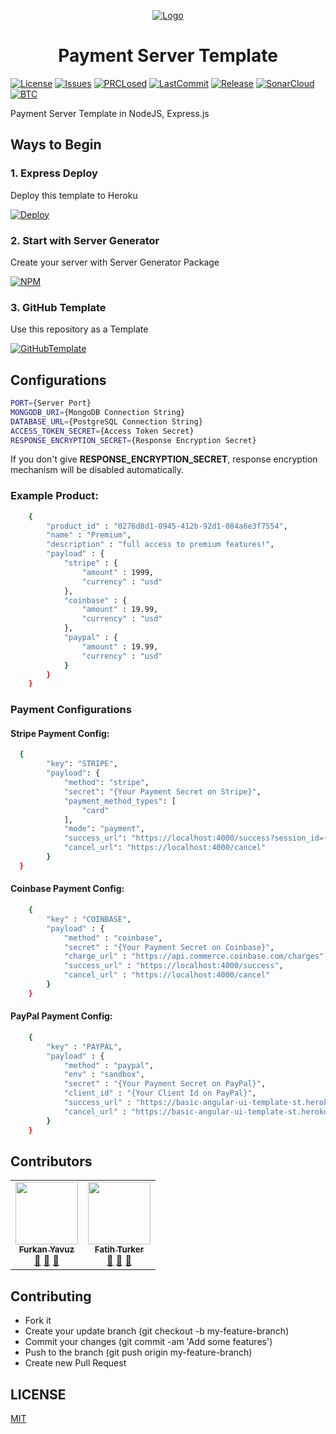 <p align="center">
  <a href="https://www.linkedin.com/company/open-template-hub">
    <img src="https://avatars2.githubusercontent.com/u/65504426?s=200&v=4" alt="Logo">
  </a>
</p>

<h1 align="center">
Payment Server Template
</h1>

[![License](https://img.shields.io/github/license/open-template-hub/payment-server-template?color=2F7488&style=for-the-badge)](LICENSE)
[![Issues](https://img.shields.io/github/issues/open-template-hub/payment-server-template?color=2F7488&style=for-the-badge)](https://github.com/open-template-hub/payment-server-template/issues)
[![PRCLosed](https://img.shields.io/github/issues-pr-closed-raw/open-template-hub/payment-server-template?color=2F7488&style=for-the-badge)](https://github.com/open-template-hub/payment-server-template/pulls?q=is%3Apr+is%3Aclosed)
[![LastCommit](https://img.shields.io/github/last-commit/open-template-hub/payment-server-template?color=2F7488&style=for-the-badge)](https://github.com/open-template-hub/payment-server-template/commits/master)
[![Release](https://img.shields.io/github/release/open-template-hub/payment-server-template?include_prereleases&color=2F7488&style=for-the-badge)](https://github.com/open-template-hub/payment-server-template/releases)
[![SonarCloud](https://img.shields.io/sonar/quality_gate/open-template-hub_payment-server-template?server=https%3A%2F%2Fsonarcloud.io&label=Sonar%20Cloud&style=for-the-badge&logo=sonarcloud)](https://sonarcloud.io/dashboard?id=open-template-hub_payment-server-template)
[![BTC](https://img.shields.io/badge/Donate-BTC-ORANGE?color=F5922F&style=for-the-badge&logo=bitcoin)](https://commerce.coinbase.com/checkout/8313af5f-de48-498d-b2cb-d98819ca7d5e)

Payment Server Template in NodeJS, Express.js

## Ways to Begin

### 1. Express Deploy

Deploy this template to Heroku

[![Deploy](https://img.shields.io/badge/Deploy_to-Heroku-7056bf.svg?style=for-the-badge&logo=heroku)](https://heroku.com/deploy?template=https://github.com/open-template-hub/payment-server-template)

### 2. Start with Server Generator

Create your server with Server Generator Package

[![NPM](https://img.shields.io/badge/NPM-server_generator-cb3837.svg?style=for-the-badge&logo=npm)](https://www.npmjs.com/package/@open-template-hub/server-generator)

### 3. GitHub Template

Use this repository as a Template

[![GitHubTemplate](https://img.shields.io/badge/GitHub-Template-24292e.svg?style=for-the-badge&logo=github)](https://github.com/open-template-hub/payment-server-template/generate)


## Configurations

```sh
PORT={Server Port}
MONGODB_URI={MongoDB Connection String}
DATABASE_URL={PostgreSQL Connection String}
ACCESS_TOKEN_SECRET={Access Token Secret}
RESPONSE_ENCRYPTION_SECRET={Response Encryption Secret}
```

If you don't give **RESPONSE_ENCRYPTION_SECRET**, response encryption mechanism will be disabled automatically.

### Example Product:
```sh
    {
        "product_id" : "0276d8d1-0945-412b-92d1-084a6e3f7554",
        "name" : "Premium",
        "description" : "full access to premium features!",
        "payload" : {
            "stripe" : {
                "amount" : 1999,
                "currency" : "usd"
            },
            "coinbase" : {
                "amount" : 19.99,
                "currency" : "usd"
            },
            "paypal" : {
                "amount" : 19.99,
                "currency" : "usd"
            }
        }
    }
```

### Payment Configurations

#### Stripe Payment Config:
```sh
  {
        "key": "STRIPE",
        "payload": {
            "method": "stripe",
            "secret": "{Your Payment Secret on Stripe}",
            "payment_method_types": [
                "card"
            ],
            "mode": "payment",
            "success_url": "https://localhost:4000/success?session_id={CHECKOUT_SESSION_ID}",
            "cancel_url": "https://localhost:4000/cancel"
        }
  }
```

#### Coinbase Payment Config:
```sh
    {
        "key" : "COINBASE",
        "payload" : {
            "method" : "coinbase",
            "secret" : "{Your Payment Secret on Coinbase}",
            "charge_url" : "https://api.commerce.coinbase.com/charges",
            "success_url" : "https://localhost:4000/success",
            "cancel_url" : "https://localhost:4000/cancel"
        }
    }
```

#### PayPal Payment Config:
```sh
    {
        "key" : "PAYPAL",
        "payload" : {
            "method" : "paypal",
            "env" : "sandbox",
            "secret" : "{Your Payment Secret on PayPal}",
            "client_id" : "{Your Client Id on PayPal}",
            "success_url" : "https://basic-angular-ui-template-st.herokuapp.com/success",
            "cancel_url" : "https://basic-angular-ui-template-st.herokuapp.com/cancel"
        }
    }
```

## Contributors

<!-- ALL-CONTRIBUTORS-LIST:START - Do not remove or modify this section -->
<!-- prettier-ignore-start -->
<!-- markdownlint-disable -->
<table>
  <tr>
    <td align="center"><a href="https://github.com/furknyavuz"><img src="https://avatars0.githubusercontent.com/u/2248168?s=460&u=435ef6ade0785a7a135ce56cae751fb3ade1d126&v=4" width="100px;" alt=""/><br /><sub><b>Furkan Yavuz</b></sub></a><br /><a href="https://github.com/open-template-hub/payment-server-template/issues/created_by/furknyavuz" title="Answering Questions">💬</a> <a href="https://github.com/open-template-hub/payment-server-template/commits?author=furknyavuz" title="Documentation">📖</a> <a href="https://github.com/open-template-hub/payment-server-template/pulls?q=is%3Apr+reviewed-by%3Afurknyavuz" title="Reviewed Pull Requests">👀</a></td>
    <td align="center"><a href="https://github.com/fatihturker"><img src="https://avatars1.githubusercontent.com/u/2202179?s=460&u=261b1129e7106c067783cb022ab9999aad833bdc&v=4" width="100px;" alt=""/><br /><sub><b>Fatih Turker</b></sub></a><br /><a href="https://github.com/open-template-hub/payment-server-template/issues/created_by/fatihturker" title="Answering Questions">💬</a> <a href="https://github.com/open-template-hub/payment-server-template/commits?author=fatihturker" title="Documentation">📖</a> <a href="https://github.com/open-template-hub/payment-server-template/pulls?q=is%3Apr+reviewed-by%3Afatihturker" title="Reviewed Pull Requests">👀</a></td>
  </tr>
</table>

<!-- markdownlint-enable -->
<!-- prettier-ignore-end -->
<!-- ALL-CONTRIBUTORS-LIST:END -->

## Contributing

* Fork it
* Create your update branch (git checkout -b my-feature-branch)
* Commit your changes (git commit -am 'Add some features')
* Push to the branch (git push origin my-feature-branch)
* Create new Pull Request

## LICENSE

[MIT](LICENSE)
